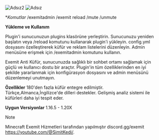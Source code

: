 ![Adsız2](https://github.com/user-attachments/assets/0bb3b3ac-47f7-47f2-ab07-6a6335788cf6) ![Adsız](https://github.com/user-attachments/assets/b5e29241-b326-4f11-94e0-7d1cc035bf73) 


**Komutlar*
/exemitadmin
/exemit reload
/mute
/unmute

**Yükleme ve Kullanım**

Plugin'i sunucunuzun plugins klasörüne yerleştirin.
Sunucunuzu yeniden başlatın veya /reload komutunu kullanarak plugin'i yükleyin.
config.yml dosyasını özelleştirerek küfür ve reklam listelerini düzenleyin.
Admin menüsüne erişmek için /exemitadmin komutunu kullanın.

Exemit Anti Küfür, sunucunuzda sağlıklı bir sohbet ortamı sağlamak için güçlü ve kullanıcı dostu bir araçtır. Plugin'in tüm özelliklerinden en iyi şekilde yararlanmak için konfigürasyon dosyasını ve admin menüsünü düzenlemeyi unutmayın.


**Özellikler**
180'den fazla küfür entegre edilmiştir.
Türkçe,Almanca,İngilizce'de dilleri destekler.
Gelişmiş analiz sistemi ile küfürleri daha iyi tespit eder.


**Uygun Versiyonlar** 
1.16.5 - 1.20X


> [!NOTE]
> Minecraft Exemit Hizmetleri tarafından yapılmıştır discord.gg/exemit https://youtube.com/@SimitKedi/.
